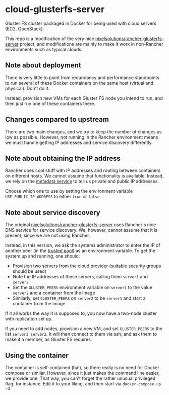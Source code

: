# cloud-glusterfs-server
Gluster FS cluster packaged in Docker for being used with cloud servers (EC2, OpenStack).

This repo is a modification of the very nice [nixelsolutions/rancher-glusterfs-server](https://github.com/nixelsolutions/rancher-glusterfs-server) project, and modifications are mainly to make it work in non-Rancher environments such as typical clouds.

## Note about deployment

There is very little to point from redundancy and performance standpoints to run several of these Docker containers on the same host (virtual and physical). Don't do it.

Instead, provision new VMs for each Gluster FS node you intend to run, and then just run one of these containers there.

## Changes compared to upstream

There are two main changes, and we try to keep the number of changes as low as possible. However, not running in the Rancher environment means we must handle getting IP addresses and service discovery differently.

## Note about obtaining the IP address

Rancher does cool stuff with IP addresses and routing between containers on different hosts. We cannot assume that functionality is available. Instead, we rely on the [metadata service](http://docs.aws.amazon.com/AWSEC2/latest/UserGuide/ec2-instance-metadata.html) to tell us private and public IP addresses.

Choose which one to use by setting the environment variable `USE_PUBLIC_IP_ADDRESS` to either `true` or `false`.

## Note about service discovery

The original [nixelsolutions/rancher-glusterfs-server](https://github.com/nixelsolutions/rancher-glusterfs-server) uses Rancher's nice DNS service for service discovery. We, however, cannot assume that it is present, since we are not using Rancher.

Instead, in this version, we ask the systems administrator to enter the IP of another peer (in the [trusted pool](http://www.gluster.org/community/documentation/index.php/QuickStart)) as an environment variable. To get the system up and running, one should:

 - Provision two servers from the cloud provider (suitable security groups should be used)
 - Note the IP addresses of these servers, calling them `server1` and `server2`
 - Set the `GLUSTER_PEERS` environment variable on `server1` to the value `server2` and a container from the image
 - Similarly, set `GLUSTER_PEERS` on `server2` to be `server1` and start a container from the image

If it all works the way it is supposed to, you now have a two-node cluster with replication set up.

If you need to add nodes, provision a new VM, and set `GLUSTER_PEERS` to the list `server1 server2`. It will then connect to them via ssh, and ask them to make it a member, as Gluster FS requires.

## Using the container

The container is self-contained (ha!), so there really is no need for Docker compose or similar. However, since it just makes the command line easier, we provide one. That way, you can't forget the rather unusual privileged flag, for instance. Edit it to your liking, and then start via `docker-compose up -d`
